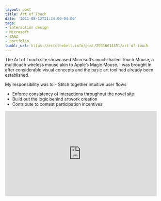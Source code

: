```yaml
---
layout: post
title: Art of Touch
date: '2011-08-12T21:34:00-04:00'
tags:
- interaction design
- Microsoft
- ZAAZ
- portfolio
tumblr_url: https://ericthebell.info/post/29316614351/art-of-touch
---
```

The Art of Touch site showcased Microsoft’s much-hailed Touch Mouse, a multitouch wireless mouse akin to Apple’s Magic Mouse. I was brought in after considerable visual concepts and the basic art tool had already been established.

My responsibility was to:- Stitch together intuitive user flows
- Enforce consistency of interactions throughout the novel site
- Build out the logic behind artwork creation
- Contribute to contest participation incentives

<iframe frameborder="0" height="281" src="http://player.vimeo.com/video/33814503" width="500"></iframe>

